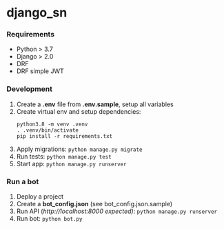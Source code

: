 # django_sn

### Requirements
- Python > 3.7
- Django > 2.0
- DRF
- DRF simple JWT

### Development

1. Create a **.env** file from **.env.sample**, setup all variables
2. Create virtual env and setup dependencies:
    ```
    python3.8 -m venv .venv
    . .venv/bin/activate
    pip install -r requirements.txt
    ```
3. Apply migrations: `python manage.py migrate`
4. Run tests: `python manage.py test`
5. Start app: `python manage.py runserver`

### Run a bot
1. Deploy a project
2. Create a **bot_config.json** (see bot_config.json.sample)
3. Run API (_http://localhost:8000 expected)_: `python manage.py runserver`
4. Run bot: `python bot.py`
